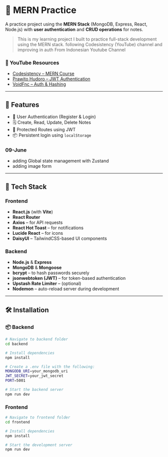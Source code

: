 # 📝 MERN Practice

A practice project using the **MERN Stack** (MongoDB, Express, React, Node.js) with **user authentication** and **CRUD operations** for notes.

> This is my learning project I built to practice full-stack development using the MERN stack.
> following Codesistency (YouTube) channel and improving in auth From Indonesian Youtube Channel

### 🎥 YouTube Resources

- [Codesistency – MERN Course](https://youtu.be/Ea9rrRj9e0Y?si=hFBK7IT24ri88lib)
- [Prawito Hudoro – JWT Authentication](https://youtu.be/Nfg-l-syLsA?si=Z4LHSV3VeuFL7Ugh)
- [VoidFnc – Auth & Hashing](https://youtu.be/RTI2hyWuACM?si=WSAq1XVDAUZBFE09)

---

## 🚀 Features

- 🔐 User Authentication (Register & Login)
- 🗒️ Create, Read, Update, Delete Notes
- 🔄 Protected Routes using JWT
- 📦 Persistent login using `localStorage`

### 09-June

- adding Global state management with Zustand
- adding image form

---

## 🧰 Tech Stack

### Frontend

- **React.js** (with **Vite**)
- **React Router**
- **Axios** – for API requests
- **React Hot Toast** – for notifications
- **Lucide React** – for icons
- **DaisyUI** – TailwindCSS-based UI components

### Backend

- **Node.js** & **Express**
- **MongoDB** & **Mongoose**
- **bcrypt** – to hash passwords securely
- **jsonwebtoken (JWT)** – for token-based authentication
- **Upstash Rate Limiter** – (optional)
- **Nodemon** – auto-reload server during development

---

## 🛠️ Installation

### 📦 Backend

```bash
# Navigate to backend folder
cd backend

# Install dependencies
npm install

# Create a .env file with the following:
MONGODB_URI=your_mongodb_uri
JWT_SECRET=your_jwt_secret
PORT=5001

# Start the backend server
npm run dev
```

### Frontend

```bash
# Navigate to frontend folder
cd frontend

# Install dependencies
npm install

# Start the development server
npm run dev
```
